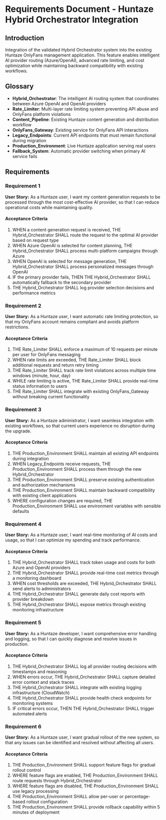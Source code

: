 # Requirements Document - Huntaze Hybrid Orchestrator Integration

## Introduction

Integration of the validated Hybrid Orchestrator system into the existing Huntaze OnlyFans management application. This feature enables intelligent AI provider routing (Azure/OpenAI), advanced rate limiting, and cost optimization while maintaining backward compatibility with existing workflows.

## Glossary

- **Hybrid_Orchestrator**: The intelligent AI routing system that coordinates between Azure OpenAI and OpenAI providers
- **Rate_Limiter**: Multi-layer rate limiting system preventing API abuse and OnlyFans platform violations
- **Content_Pipeline**: Existing Huntaze content generation and distribution workflow
- **OnlyFans_Gateway**: Existing service for OnlyFans API interactions
- **Legacy_Endpoints**: Current API endpoints that must remain functional during migration
- **Production_Environment**: Live Huntaze application serving real users
- **Fallback_System**: Automatic provider switching when primary AI service fails

## Requirements

### Requirement 1

**User Story:** As a Huntaze user, I want my content generation requests to be processed through the most cost-effective AI provider, so that I can reduce operational costs while maintaining quality.

#### Acceptance Criteria

1. WHEN a content generation request is received, THE Hybrid_Orchestrator SHALL route the request to the optimal AI provider based on request type
2. WHEN Azure OpenAI is selected for content planning, THE Hybrid_Orchestrator SHALL process multi-platform campaigns through Azure
3. WHEN OpenAI is selected for message generation, THE Hybrid_Orchestrator SHALL process personalized messages through OpenAI
4. IF the primary provider fails, THEN THE Hybrid_Orchestrator SHALL automatically fallback to the secondary provider
5. THE Hybrid_Orchestrator SHALL log provider selection decisions and performance metrics

### Requirement 2

**User Story:** As a Huntaze user, I want automatic rate limiting protection, so that my OnlyFans account remains compliant and avoids platform restrictions.

#### Acceptance Criteria

1. THE Rate_Limiter SHALL enforce a maximum of 10 requests per minute per user for OnlyFans messaging
2. WHEN rate limits are exceeded, THE Rate_Limiter SHALL block additional requests and return retry timing
3. THE Rate_Limiter SHALL track rate limit violations across multiple time windows (minute, hour, day)
4. WHILE rate limiting is active, THE Rate_Limiter SHALL provide real-time status information to users
5. THE Rate_Limiter SHALL integrate with existing OnlyFans_Gateway without breaking current functionality

### Requirement 3

**User Story:** As a Huntaze administrator, I want seamless integration with existing workflows, so that current users experience no disruption during the upgrade.

#### Acceptance Criteria

1. THE Production_Environment SHALL maintain all existing API endpoints during integration
2. WHEN Legacy_Endpoints receive requests, THE Production_Environment SHALL process them through the new Hybrid_Orchestrator
3. THE Production_Environment SHALL preserve existing authentication and authorization mechanisms
4. THE Production_Environment SHALL maintain backward compatibility with existing client applications
5. WHERE configuration changes are required, THE Production_Environment SHALL use environment variables with sensible defaults

### Requirement 4

**User Story:** As a Huntaze user, I want real-time monitoring of AI costs and usage, so that I can optimize my spending and track performance.

#### Acceptance Criteria

1. THE Hybrid_Orchestrator SHALL track token usage and costs for both Azure and OpenAI providers
2. THE Hybrid_Orchestrator SHALL provide real-time cost metrics through a monitoring dashboard
3. WHEN cost thresholds are exceeded, THE Hybrid_Orchestrator SHALL send alerts to administrators
4. THE Hybrid_Orchestrator SHALL generate daily cost reports with provider breakdown
5. THE Hybrid_Orchestrator SHALL expose metrics through existing monitoring infrastructure

### Requirement 5

**User Story:** As a Huntaze developer, I want comprehensive error handling and logging, so that I can quickly diagnose and resolve issues in production.

#### Acceptance Criteria

1. THE Hybrid_Orchestrator SHALL log all provider routing decisions with timestamps and reasoning
2. WHEN errors occur, THE Hybrid_Orchestrator SHALL capture detailed error context and stack traces
3. THE Hybrid_Orchestrator SHALL integrate with existing logging infrastructure (CloudWatch)
4. THE Hybrid_Orchestrator SHALL provide health check endpoints for monitoring systems
5. IF critical errors occur, THEN THE Hybrid_Orchestrator SHALL trigger automated alerts

### Requirement 6

**User Story:** As a Huntaze user, I want gradual rollout of the new system, so that any issues can be identified and resolved without affecting all users.

#### Acceptance Criteria

1. THE Production_Environment SHALL support feature flags for gradual rollout control
2. WHERE feature flags are enabled, THE Production_Environment SHALL route requests through Hybrid_Orchestrator
3. WHERE feature flags are disabled, THE Production_Environment SHALL use legacy processing
4. THE Production_Environment SHALL allow per-user or percentage-based rollout configuration
5. THE Production_Environment SHALL provide rollback capability within 5 minutes of deployment